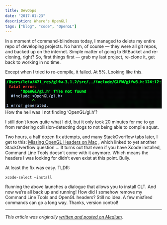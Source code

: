 ```yaml
---
title: DevOops
date: "2017-01-23"
description: Where's OpenGL?
tags: ["blog", "code", "OpenGL"]
---
```

In a moment of command-blindness today, I managed to delete my entire repo of developing projects. No harm, of course — they were all git repos, and backed up on the internet. Simple matter of going to BitBucket and re-cloning, right? So, first things first — grab my last project, re-clone it, get back to working in no time.

Except when I tried to re-compile, it failed. At 5%. Looking like this.

![OpenGL Missing](./opengl.png)
How the hell was I not finding ‘OpenGL/gl.h’?

I still don’t know quite what I did, but it only took 20 minutes for me to go from rendering collision-detecting dogs to not being able to compile squat.

Two hours, a half dozen fix attempts, and many StackOverflow tabs later, I get to this:  [Missing OpenGL Headers on Mac](http://stackoverflow.com/questions/18647976/missing-opengl-headers-on-mac) , which linked to yet another StackOverflow question … It turns out that even if you have Xcode installed, Command Line Tools doesn’t come with it anymore. Which means the headers I was looking for didn’t even exist at this point. Bully.

At least the fix was easy. TLDR:
```
xcode-select —install
```

Running the above launches a dialogue that allows you to install CLT. And now we’re all back up and running! How did I somehow remove my Command Line Tools and OpenGL headers? Still no idea. A few misfired commands can go a long way. Thanks, version control!

---

*This article was originally [written and posted on Medium](https://medium.com/@leia.write/devmoment-1-wheres-opengl-a5239ef960f6).*

